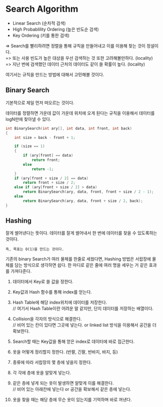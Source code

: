 # Search Algorithm

  - Linear Search (순차적 검색)
  - High Probablility Ordering (높은 빈도순 검색)
  - Key Ordering (키를 통한 검색)

=> Search를 빨리하려면 정렬을 통해 규칙을 만들어내고 이를 이용해 찾는 것이 정설이다. <br>
=> 또는 사용 빈도가 높은 대상을 우선 검색하는 것 또한 고려해볼만하다. (locality)<br>
=> 지난 번에 검색했던 데이터 근처의 데이터도 같이 쓸 확률이 높다. (locality)

여기서는 규칙을 만드는 방법에 대해서 고민해볼 것이다.

## Binary Search

기본적으로 제일 먼저 떠오르는 것이다.

데이터를 정렬하면 가운데 값이 가운데 위치에 오게 된다는 규칙을 이용해서 데이터를 logN만에 찾아낼 수 있다.

```C++
int BinarySearch(int ary[], int data, int front, int back)
{
	int size = back - front + 1;

	if (size == 1)
	{
		if (ary[front] == data)
			return front;
		else
			return -1;
	}
	if (ary[front + size / 2] == data)
		return front + size / 2;
	else if (ary[front + size / 2] > data)
		return BinarySearch(ary, data, front, front + size / 2 - 1);
	else
		return BinarySearch(ary, data, front + size / 2, back);
}
```
## Hashing

잘게 썰어낸다는 뜻이다. 데이터를 잘게 썰어내서 한 번에 데이터를 찾을 수 있도록하는 것이다.

`즉, 목표는 O(1)을 만드는 것이다.`

기존의 binary Search가 여러 물체를 한줄로 세웠다면, Hashing 방법은 서랍장에 물체를 담는 방식으로 생각하면 쉽다.
한 마디로 같은 줄에 여러 명을 세우는 거 같은 효과를 가져다준다.

  1. 데이터에서 Key로 쓸 값을 정한다.
  2. Key값과 Hash 함수를 통해 index를 얻는다.
  3. Hash Table에 해당 index위치에 데이터를 저장한다.<br>
  // 여기서 Hash Table이란 어려운 말 같지만, 단지 데이터를 저장하는 배열이다.
  4. Collision을 각자의 방식으로 해결한다. <br>
  // 비어 있는 칸이 있다면 그곳에 넣는다. or linked list 방식을 이용해서 공간을 더 확보한다.
  5. Search할 때는 Key값을 통해 얻은 index로 데이터에 바로 접근한다.

  1. 옷을 어떻게 정리할지 정한다. (반팔, 긴팔, 반바지, 바지, 등)
  2. 종류에 따라 서랍장의 몇 층에 넣을지 정한다.
  3. 각 각에 층에 옷을 알맞게 넣는다.
  4. 같은 층에 넣게 되는 옷이 발생하면 알맞게 이를 해결한다. <br> 
  // 비어 있는 아래칸에 넣는다 or 공간을 확보해서 같은 층에 넣는다.
  5. 옷을 찾을 때는 해당 층에 무슨 옷이 있는지를 기억하며 바로 꺼낸다.
